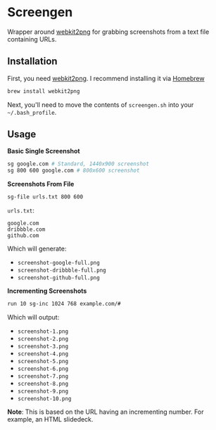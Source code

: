 Screengen
=========

Wrapper around [webkit2png](http://www.paulhammond.org/webkit2png/) for grabbing screenshots from a text file containing URLs.

Installation
------------

First, you need [webkit2png](http://www.paulhammond.org/webkit2png/). I recommend installing it via [Homebrew](http://brew.sh/)

```bash
brew install webkit2png
```

Next, you'll need to move the contents of `screengen.sh` into your `~/.bash_profile`.

Usage
-----

**Basic Single Screenshot**

```bash
sg google.com # Standard, 1440x900 screenshot
sg 800 600 google.com # 800x600 screenshot
```

**Screenshots From File**

```bash
sg-file urls.txt 800 600
```

`urls.txt`:

```text
google.com
dribbble.com
github.com
```

Which will generate:

- `screenshot-google-full.png`
- `screenshot-dribbble-full.png`
- `screenshot-github-full.png`

**Incrementing Screenshots**

```bash
run 10 sg-inc 1024 768 example.com/#
```

Which will output:

- `screenshot-1.png`
- `screenshot-2.png`
- `screenshot-3.png`
- `screenshot-4.png`
- `screenshot-5.png`
- `screenshot-6.png`
- `screenshot-7.png`
- `screenshot-8.png`
- `screenshot-9.png`
- `screenshot-10.png`

**Note**: This is based on the URL having an incrementing number. For example, an HTML slidedeck.

